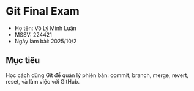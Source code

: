 # Git Final Exam
- Họ tên: Võ Lý Minh Luân
- MSSV: 224421
- Ngày làm bài: 2025/10/2

## Mục tiêu
Học cách dùng Git để quản lý phiên bản: commit, branch, merge, revert, reset, và làm việc với GitHub.
